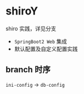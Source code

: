 # shiroY
shiro 实践，详见分支

- `SpringBoot2 Web` 集成
- 默认配置及自定义配置实践

## branch 时序
`ini-config` -> `db-config`
